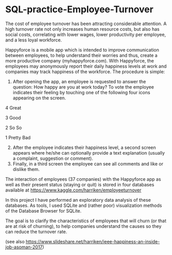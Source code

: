 # SQL-practice-Employee-Turnover

The cost of employee turnover has been attracting considerable attention. A high turnover rate not only increases human resource costs, 
but also has social costs, correlating with lower wages, lower productivity per employee, and a less loyal workforce. 

Happyforce is a mobile app which is intended to improve communication between employees, to help understand their worries
and thus, create a more productive company (myhappyforce.com). With Happyforce, the employees may anonymously report their daily 
happiness levels at work and companies may track happiness of the workforce. The procedure is simple:

1) After opening the app, an employee is requested to answer the question: How happy are you at work today? 
To vote the employee indicates their feeling by touching one of the following four icons appearing on the screen.

4 Great

3 Good

2 So So

1 Pretty Bad 

2) After the employee indicates their happiness level, a second screen appears where he/she can optionally provide a text explanation 
(usually a complaint, suggestion or comment). 
3) Finally, in a third screen the employee can see all comments and like or dislike them.

The interaction of employees (37 companies) with the Happyforce app as well as their present status (staying or quit) is stored in four
databases available at https://www.kaggle.com/harriken/employeeturnover

In this project I have performed an exploratory data analysis of these databases. 
As tools, I used SQLite and (rather poor) visualization methods of the Database Browser for SQLite.  

The goal is to clarify the characteristics of employees that will churn (or that are at risk of churning), 
to help companies understand the causes so they can reduce the turnover rate.

(see also https://www.slideshare.net/harriken/ieee-happiness-an-inside-job-asoman-2017)
